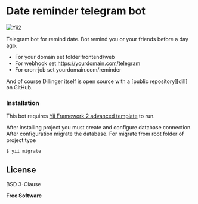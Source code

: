 # Date reminder telegram bot

[![Yii2](https://img.shields.io/badge/Powered_by-Yii_Framework-green.svg?style=flat)](https://www.yiiframework.com/)

Telegram bot for remind date. Bot remind you or your friends before
a day ago. 
- For your domain set folder frontend/web
- For webhook set https://yourdomain.com/telegram
- For cron-job set yourdomain.com/reminder



And of course Dillinger itself is open source with a [public repository][dill]
 on GitHub.

### Installation

This bot requires [Yii Framework 2 advanced template](https://github.com/yiisoft/yii2-app-advanced) to run.

After installing project you must create and configure
database connection. After configuration migrate the database. For
migrate from root folder of project type

```sh
$ yii migrate
```

License
----

BSD 3-Clause

**Free Software**
